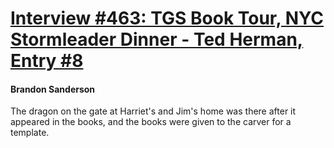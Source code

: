 # [Interview #463: TGS Book Tour, NYC Stormleader Dinner - Ted Herman, Entry #8](https://www.theoryland.com/intvmain.php?i=463#8)

#### Brandon Sanderson

The dragon on the gate at Harriet's and Jim's home was there after it appeared in the books, and the books were given to the carver for a template.

